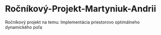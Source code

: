 # Ročníkový-Projekt-Martyniuk-Andrii
Ročníkový projekt na temu: Implementácia priestorovo optimálneho dynamického poľa
